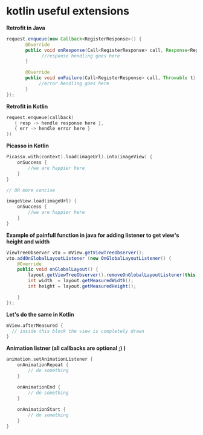 # kotlin useful extensions

<b>Retrofit in Java</b>
```java
request.enqueue(new Callback<RegisterResponse>() {
       @Override
       public void onResponse(Call<RegisterResponse> call, Response<RegisterResponse> response)                 
             //response hendling goes here
       }

       @Override
       public void onFailure(Call<RegisterResponse> call, Throwable t) {
            //error hendling goes here
       }       
});
```


<b>Retrofit in Kotlin</b>
```kotlin
request.enqueue(callback(
   { resp -> hendle response here }, 
   { err -> hendle error here }
))
```

<b>Picasso in Kotlin</b>
```kotlin
Picasso.with(context).load(imageUrl).into(imageView) {
    onSuccess {
        //we are happier here
    }
}

// OR more concise

imageView.load(imageUrl) {
    onSuccess {
        //we are happier here
    }
}
```



<b>Example of painfull function in java for adding listener to get view's height and width</b>
```java
ViewTreeObserver vto = mView.getViewTreeObserver(); 
vto.addOnGlobalLayoutListener (new OnGlobalLayoutListener() { 
    @Override 
    public void onGlobalLayout() {
        layout.getViewTreeObserver().removeOnGlobalLayoutListener(this); 
        int width  = layout.getMeasuredWidth();
        int height = layout.getMeasuredHeight(); 

    } 
});
```

<b>Let's do the same in Kotlin</b>
```kotlin
mView.afterMeasured {
  // inside this block the view is completely drawn
}
```


<b>Animation listner (all callbacks are optional ;) )</b>
```kotlin
animation.setAnimationListener {
    onAnimationRepeat {
        // do something
    }

    onAnimationEnd {
        // do something
    }
    
    onAnimationStart {
        // do something
    }
}
```

